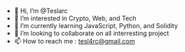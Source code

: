 - 👋 Hi, I’m @Teslarc
- 👀 I’m interested in Crypto, Web, and Tech
- 🌱 I’m currently learning JavaScript, Python, and Solidity
- 💞️ I’m looking to collaborate on all interresting project
- 📫 How to reach me : tesl4rc@gmail.com

<!---
Teslarc/Teslarc is a ✨ special ✨ repository because its `README.md` (this file) appears on your GitHub profile.
You can click the Preview link to take a look at your changes.
--->
